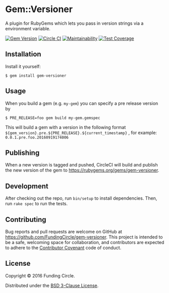 # Gem::Versioner

A plugin for RubyGems which lets you pass in version strings via a environment variable.

[![Gem Version](https://badge.fury.io/rb/gem-versioner.svg)](https://badge.fury.io/rb/gem-versioner)
[![Circle CI](https://circleci.com/gh/FundingCircle/gem-versioner/tree/master.svg?style=shield)](https://circleci.com/gh/FundingCircle/gem-versioner/tree/master)
[![Maintainability](https://api.codeclimate.com/v1/badges/94f24a962f337d7f77df/maintainability)](https://codeclimate.com/github/FundingCircle/gem-versioner/maintainability)
[![Test Coverage](https://api.codeclimate.com/v1/badges/94f24a962f337d7f77df/test_coverage)](https://codeclimate.com/github/FundingCircle/gem-versioner/test_coverage)

## Installation

Install it yourself:

    $ gem install gem-versioner

## Usage

When you build a gem (e.g. `my-gem`) you can specify a pre release version by

    $ PRE_RELEASE=foo gem build my-gem.gemspec
    
This will build a gem with a version in the following format `${gem_version}.pre.${PRE_RELEASE}.${current_timestamp}` , for example: `0.0.1.pre.foo.20160919174006`

## Publishing

When a new version is tagged and pushed, CircleCI will build and publish the new version of the gem to https://rubygems.org/gems/gem-versioner.

## Development

After checking out the repo, run `bin/setup` to install dependencies. Then, run `rake spec` to run the tests.

## Contributing

Bug reports and pull requests are welcome on GitHub at https://github.com/FundingCircle/gem-versioner. This project is intended to be a safe, welcoming space for collaboration, and contributors are expected to adhere to the [Contributor Covenant](http://contributor-covenant.org) code of conduct.


## License

Copyright © 2016 Funding Circle.

Distributed under the [BSD 3-Clause License](https://opensource.org/licenses/BSD-3-Clause).
